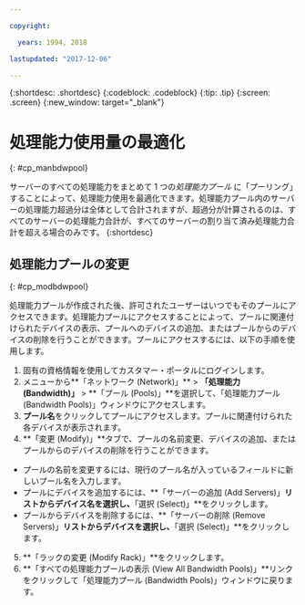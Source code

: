 ```yaml
---

copyright:

  years: 1994, 2018

lastupdated: "2017-12-06"

---
```


{:shortdesc: .shortdesc}
{:codeblock: .codeblock}
{:tip: .tip}
{:screen: .screen}
{:new_window: target="_blank"}


# 処理能力使用量の最適化
{: #cp_manbdwpool}

サーバーのすべての処理能力をまとめて 1 つの*処理能力プール* に「プーリング」することによって、処理能力使用を最適化できます。処理能力プール内のサーバーの処理能力超過分は全体として合計されますが、超過分が計算されるのは、すべてのサーバーの処理能力合計が、すべてのサーバーの割り当て済み処理能力合計を超える場合のみです。
{:shortdesc}

## 処理能力プールの変更
{: #cp_modbdwpool}

処理能力プールが作成された後、許可されたユーザーはいつでもそのプールにアクセスできます。処理能力プールにアクセスすることによって、プールに関連付けられたデバイスの表示、プールへのデバイスの追加、またはプールからのデバイスの削除を行うことができます。プールにアクセスするには、以下の手順を使用します。

1. 固有の資格情報を使用してカスタマー・ポータルにログインします。
2. メニューから**「ネットワーク (Network)」** > **「処理能力 (Bandwidth)」** > **「プール (Pools)」**を選択して、「処理能力プール (Bandwidth Pools)」ウィンドウにアクセスします。
3. **プール名**をクリックしてプールにアクセスします。プールに関連付けられた各デバイスが表示されます。
4. **「変更 (Modify)」**タブで、プールの名前変更、デバイスの追加、またはプールからのデバイスの削除を行うことができます。
  * プールの名前を変更するには、現行のプール名が入っているフィールドに新しいプール名を入力します。
  * プールにデバイスを追加するには、**「サーバーの追加 (Add Servers)」**リストからデバイス名を選択し、**「選択 (Select)」**をクリックします。
  * プールからデバイスを削除するには、**「サーバーの削除 (Remove Servers)」**リストからデバイスを選択し、**「選択 (Select)」**をクリックします。
5. **「ラックの変更 (Modify Rack)」**をクリックします。
6. **「すべての処理能力プールの表示 (View All Bandwidth Pools)」**リンクをクリックして「処理能力プール (Bandwidth Pools)」ウィンドウに戻ります。
